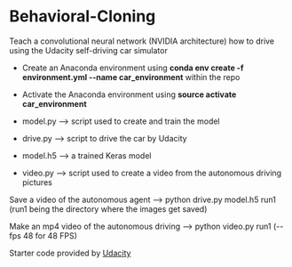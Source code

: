 # Behavioral-Cloning
Teach a convolutional neural network (NVIDIA architecture) how to drive using the Udacity self-driving car simulator 

* Create an Anaconda environment using **conda env create -f environment.yml --name car_environment** within the repo
* Activate the Anaconda environment using **source activate car_environment**

* model.py --> script used to create and train the model
* drive.py --> script to drive the car by Udacity
* model.h5 --> a trained Keras model
* video.py --> script used to create a video from the autonomous driving pictures

Save a video of the autonomous agent --> python drive.py model.h5 run1 (run1 being the directory where the images get saved)

Make an mp4 video of the autonomous driving --> python video.py run1 (--fps 48 for 48 FPS)

Starter code provided by [Udacity](https://github.com/udacity/CarND-Behavioral-Cloning-P3) 

